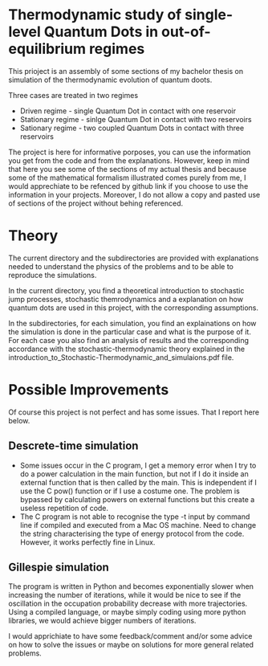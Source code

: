 # Thermodynamic study of single-level Quantum Dots in out-of-equilibrium regimes
 This prioject is an assembly of some sections of my bachelor thesis on simulation of the thermodynamic evolution of quantum doots.

 Three cases are treated in two regimes
* Driven regime - single Quantum Dot in contact with one reservoir
* Stationary regime - sinlge Quantum Dot in contact with two reservoirs
* Sationary regime - two coupled Quantum Dots in contact with three reservoirs

The project is here for informative porposes, you can use the information you get from the code and from the explanations. However, keep in mind that here you see some of the sections of my actual thesis and because some of the mathematical formalism illustrated comes purely from me, I would apprechiate to be refenced by github link if you choose to use the information in your projects. Moreover, I do not allow a copy and pasted use of sections of the project without behing referenced.

# Theory
The current directory and the subdirectories are provided with explanations needed to understand the physics of the problems and to be able to reproduce the simulations.

In the current directory, you find a theoretical introduction to stochastic jump processes, stochastic themrodynamics and a explanation on how quantum dots are used in this project, with the corresponding assumptions.

In the subdirectories, for each simulation, you find an explainations on how the simulation is done in the particular case and what is the purpose of it. For each case you also find an analysis of results and the corresponding accordance with the stochastic-thermodynamic theory explained in the introduction_to_Stochastic-Thermodynamic_and_simulaions.pdf file.

# Possible Improvements
Of course this project is not perfect and has some issues. That I report here below.

## Descrete-time simulation
* Some issues occur in the C program, I get a memory error when I try to do a power calculation in the main function, but not if I do it inside an external function that is then called by the main. This is independent if I use the C pow() function or if I use a costume one. The problem is bypassed by calculating powers on external functions but this create a useless repetition of code.
* The C program is not able to recognise the type -t input by command line if compiled and executed from a Mac OS machine. Need to change the string characterising the type of energy protocol from the code. However, it works perfectly fine in Linux.

## Gillespie simulation
The program is written in Python and becomes exponentially slower when increasing the number of iterations, while it would be nice to see if the oscillation in the occupation probability decrease with more trajectories. Using a compiled language, or maybe simply coding using more python libraries, we would achieve bigger numbers of iterations.

I would apprichiate to have some feedback/comment and/or some advice on how to solve the issues or maybe on solutions for more general related problems.
